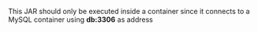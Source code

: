 This JAR should only be executed inside a container since it connects to a MySQL container using **db:3306** as address
